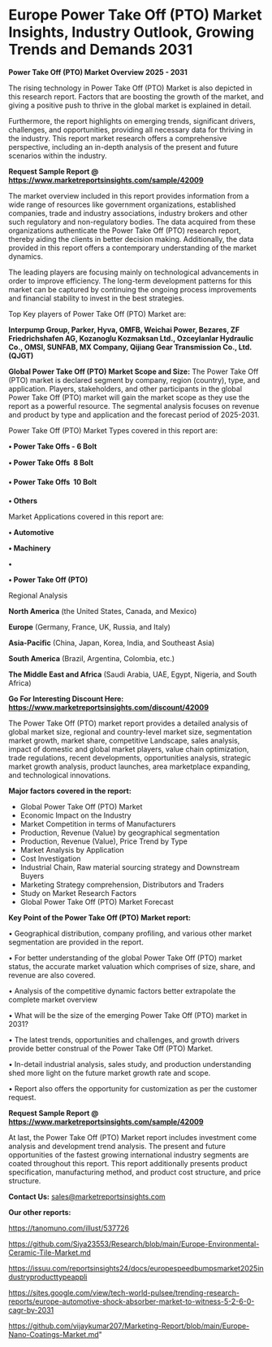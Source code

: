 # Europe Power Take Off (PTO) Market Insights, Industry Outlook, Growing Trends and Demands 2031

<Strong> Power Take Off (PTO) Market Overview 2025 - 2031</strong>

The rising technology in Power Take Off (PTO) Market is also depicted in this research report. Factors that are boosting the growth of the market, and giving a positive push to thrive in the global market is explained in detail.

Furthermore, the report highlights on emerging trends, significant drivers, challenges, and opportunities, providing all necessary data for thriving in the industry. This report market research offers a comprehensive perspective, including an in-depth analysis of the present and future scenarios within the industry.

<strong>Request Sample Report @ <a href=https://www.marketreportsinsights.com/sample/42009>https://www.marketreportsinsights.com/sample/42009</a></strong>

The market overview included in this report provides information from a wide range of resources like government organizations, established companies, trade and industry associations, industry brokers and other such regulatory and non-regulatory bodies. The data acquired from these organizations authenticate the Power Take Off (PTO) research report, thereby aiding the clients in better decision making. Additionally, the data provided in this report offers a contemporary understanding of the market dynamics.

The leading players are focusing mainly on technological advancements in order to improve efficiency. The long-term development patterns for this market can be captured by continuing the ongoing process improvements and financial stability to invest in the best strategies.

Top Key players of Power Take Off (PTO) Market are:

<strong>Interpump Group, Parker, Hyva, OMFB, Weichai Power, Bezares, ZF Friedrichshafen AG, Kozanoglu Kozmaksan Ltd., Ozceylanlar Hydraulic Co., OMSI, SUNFAB, MX Company, Qijiang Gear Transmission Co., Ltd. (QJGT)</strong>

<strong><b>Global Power Take Off (PTO) Market Scope and Size:</b></strong>
The Power Take Off (PTO) market is declared segment by company, region (country), type, and application. Players, stakeholders, and other participants in the global Power Take Off (PTO) market will gain the market scope as they use the report as a powerful resource. The segmental analysis focuses on revenue and product by type and application and the forecast period of 2025-2031.

Power Take Off (PTO) Market Types covered in this report are:

<strong>•  Power Take Offs - 6 Bolt

•  Power Take Offs  8 Bolt

•  Power Take Offs  10 Bolt

•  Others</strong>

Market Applications covered in this report are:

<strong>•  Automotive

•  Machinery

•  

•  Power Take Off (PTO)</strong> 

Regional Analysis

<strong>North America</strong> (the United States, Canada, and Mexico)

<strong>Europe</strong> (Germany, France, UK, Russia, and Italy)

<strong>Asia-Pacific</strong> (China, Japan, Korea, India, and Southeast Asia)

<strong>South America</strong> (Brazil, Argentina, Colombia, etc.)

<strong>The Middle East and Africa</strong> (Saudi Arabia, UAE, Egypt, Nigeria, and South Africa)

<strong>Go For Interesting Discount Here: <a href=https://www.marketreportsinsights.com/discount/42009>https://www.marketreportsinsights.com/discount/42009</a></strong>

The Power Take Off (PTO) market report provides a detailed analysis of global market size, regional and country-level market size, segmentation market growth, market share, competitive Landscape, sales analysis, impact of domestic and global market players, value chain optimization, trade regulations, recent developments, opportunities analysis, strategic market growth analysis, product launches, area marketplace expanding, and technological innovations.

<strong><b>Major factors covered in the report:</b></strong>
<ul>
  <li>Global Power Take Off (PTO) Market </li>
  <li>Economic Impact on the Industry</li>
  <li>Market Competition in terms of Manufacturers</li>
  <li>Production, Revenue (Value) by geographical segmentation</li>
  <li>Production, Revenue (Value), Price Trend by Type</li>
  <li>Market Analysis by Application</li>
  <li>Cost Investigation</li>
  <li>Industrial Chain, Raw material sourcing strategy and Downstream Buyers</li>
  <li>Marketing Strategy comprehension, Distributors and Traders</li>
  <li>Study on Market Research Factors</li>
  <li>Global Power Take Off (PTO) Market Forecast</li>
</ul>

<strong><b>Key Point of the Power Take Off (PTO) Market report:</b></strong>

• Geographical distribution, company profiling, and various other market segmentation are provided in the report.

• For better understanding of the global Power Take Off (PTO) market status, the accurate market valuation which comprises of size, share, and revenue are also covered.

• Analysis of the competitive dynamic factors better extrapolate the complete market overview

• What will be the size of the emerging Power Take Off (PTO) market in 2031?

• The latest trends, opportunities and challenges, and growth drivers provide better construal of the Power Take Off (PTO) Market.

• In-detail industrial analysis, sales study, and production understanding shed more light on the future market growth rate and scope.

• Report also offers the opportunity for customization as per the customer request.

<strong>Request Sample Report @ <a href=https://www.marketreportsinsights.com/sample/42009>https://www.marketreportsinsights.com/sample/42009</a></strong>

At last, the Power Take Off (PTO) Market report includes investment come analysis and development trend analysis. The present and future opportunities of the fastest growing international industry segments are coated throughout this report. This report additionally presents product specification, manufacturing method, and product cost structure, and price structure.

<strong>Contact Us:</strong>
sales@marketreportsinsights.com

<strong>Our other reports:</strong>

<a href=https://tanomuno.com/illust/537726>https://tanomuno.com/illust/537726</a>

<a href=https://github.com/Siya23553/Research/blob/main/Europe-Environmental-Ceramic-Tile-Market.md>https://github.com/Siya23553/Research/blob/main/Europe-Environmental-Ceramic-Tile-Market.md</a>

<a href=https://issuu.com/reportsinsights24/docs/europespeedbumpsmarket2025industryproducttypeappli>https://issuu.com/reportsinsights24/docs/europespeedbumpsmarket2025industryproducttypeappli</a>

<a href=https://sites.google.com/view/tech-world-pulsee/trending-research-reports/europe-automotive-shock-absorber-market-to-witness-5-2-6-0-cagr-by-2031>https://sites.google.com/view/tech-world-pulsee/trending-research-reports/europe-automotive-shock-absorber-market-to-witness-5-2-6-0-cagr-by-2031</a>

<a href=https://github.com/vijaykumar207/Marketing-Report/blob/main/Europe-Nano-Coatings-Market.md>https://github.com/vijaykumar207/Marketing-Report/blob/main/Europe-Nano-Coatings-Market.md</a>"
